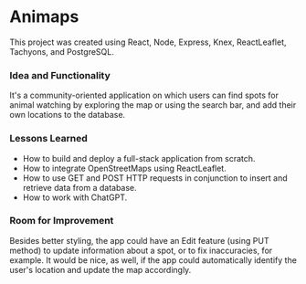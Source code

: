 # Animaps

This project was created using React, Node, Express, Knex, ReactLeaflet, Tachyons, and PostgreSQL. 

### Idea and Functionality

It's a community-oriented application on which users can find spots for animal watching by exploring the map or using the search bar, and add their own locations to the database.

### Lessons Learned

* How to build and deploy a full-stack application from scratch.
* How to integrate OpenStreetMaps using ReactLeaflet. 
* How to use GET and POST HTTP requests in conjunction to insert and retrieve data from a database.
* How to work with ChatGPT.

### Room for Improvement

Besides better styling, the app could have an Edit feature (using PUT method) to update information about a spot, or to fix inaccuracies, for example.
It would be nice, as well, if the app could automatically identify the user's location and update the map accordingly. 
